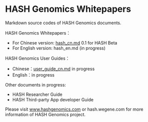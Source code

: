 # HASH Genomics Whitepapers

Markdown source codes of HASH Genomics documents.

HASH Genomics Whitepapers：

* For Chinese version: [hash_cn.md](../../blob/master/hash_cn.md) 0.1 for HASH Beta
* For English version: hash_en.md (in progress)

HASH Genomics User Guides：

* Chinese：[user_guide_cn.md](../../blob/master/user_guide_cn.md) in progress
* English：in progress

Other documents in progress:

* HASH Researcher Guide
* HASH Third-party App developer Guide


Please visit www.hashgenomics.com or hash.wegene.com for more information of HASH Genomics project.
